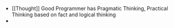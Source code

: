 - [[Thought]] Good Programmer has Pragmatic Thinking, Practical Thinking based on fact and logical thinking
-